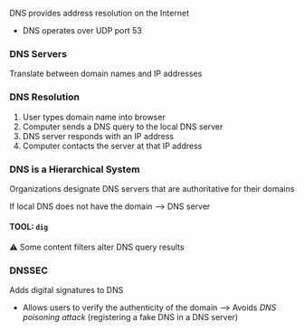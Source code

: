 DNS provides address resolution on the Internet
- DNS operates over UDP port 53
### DNS Servers
Translate between domain names and IP addresses

### DNS Resolution

1. User types domain name into browser
2. Computer sends a DNS query to the local DNS server
3. DNS server responds with an IP address
4. Computer contacts the server at that IP address

### DNS is a Hierarchical System
Organizations designate DNS servers that are authoritative for their domains

If local DNS does not have the domain --> DNS server

#### TOOL: `dig`

⚠ Some content filters alter DNS query results


### DNSSEC
Adds digital signatures to DNS
- Allows users to verify the authenticity of the domain
--> Avoids *DNS poisoning attack* (registering a fake DNS in a DNS server)